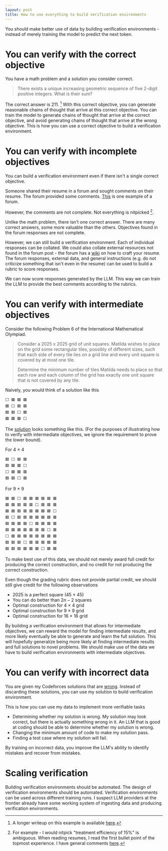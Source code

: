 ```yaml
---
layout: post
title: How to use everything to build verification environments
---
```

You should make better use of data by building verification environments - instead of merely training the model to predict the next token.



# You can verify with the correct objective

You have a math problem and a solution you consider correct.

> There exists a unique increasing geometric sequence of five 2-digit positive integers. What is their sum?

The correct answer is 211. [^1] With this correct objective, you can generate reasonable chains of thought that arrive at this correct objective. You can train the model to generate chains of thought that arrive at the correct objective, and avoid generating chains of thought that arrive at the wrong objective. This is how you can use a correct objective to build a verification environment.

[^1]: A longer writeup on this example is available [here](https://www.quora.com/What-is-reinforcement-fine-tuning/answer/Tong-Hui-Kang-1).




# You can verify with incomplete objectives

You can build a verification environment even if there isn't a single correct objective.

Someone shared their resume in a forum and sought comments on their resume. The forum provided some comments. [This](https://www.reddit.com/r/EngineeringResumes/comments/1mbzxsf/student_this_resume_got_me_10_interviews_and_1/) is one example of a forum.

However, the comments are not complete. Not everything is nitpicked [^3].

[^3]: For example - I would nitpick "treatment efficiency of 15%" is ambiguous. When reading resumes, I read the first bullet point of the topmost experience. I have general comments [here](https://blog.huikang.dev/2022/10/17/resume-advice.html).

Unlike the math problem, there isn't one correct answer. There are many correct answers, some more valuable than the others. Objectives found in the forum responses are not complete.

However, we can still build a verification environment. Each of individual responses can be collated. We could also collate external resources not found in the forum post - the forum has a [wiki](https://www.reddit.com/r/EngineeringResumes/wiki/index/) on how to craft your resume. The forum responses, external data, and general instructions (e.g. do not criticize something that isn't even in the resume) can be used to build a rubric to score responses.

We can now score responses generated by the LLM. This way we can train the LLM to provide the best comments according to the rubrics.





# You can verify with intermediate objectives


Consider the following Problem 6 of the International Mathematical Olympiad.

> Consider a 2025 x 2025 grid of unit squares. Matilda wishes to place on the grid some rectangular tiles, possibly of different sizes, such that each side of every tile lies on a grid line and every unit square is covered by at most one tile.  
> 
> Determine the minimum number of tiles Matilda needs to place so that each row and each column of the grid has exactly one unit square that is not covered by any tile.

Naively, you would think of a solution like this

```
⬜ 🟩 🟩 🟩
🟩 ⬜ 🟥 🟥
🟥 🟥 ⬜ 🟩
🟩 🟩 🟩 ⬜
```

The [solution](https://web.evanchen.cc/exams/IMO-2025-notes.pdf) looks something like this. (For the purposes of illustrating how to verify with intermediate objectives, we ignore the requirement to prove the lower bound).

For 4 × 4

```
🟥 ⬜ 🟥 🟥
🟥 🟩 🟩 ⬜
⬜ 🟩 🟩 🟥
🟥 🟥 ⬜ 🟥
```

For 9 × 9

```
🟩 🟩 ⬜ 🟩 🟩 🟩 🟥 🟥 🟥
🟩 🟩 🟥 🟥 🟥 ⬜ 🟥 🟥 🟥
🟩 🟩 🟥 🟥 🟥 🟩 🟩 🟩 ⬜
🟥 ⬜ 🟥 🟥 🟥 🟩 🟩 🟩 🟥
🟥 🟩 🟩 🟩 ⬜ 🟩 🟩 🟩 🟥
🟥 🟩 🟩 🟩 🟥 🟥 🟥 ⬜ 🟥
⬜ 🟩 🟩 🟩 🟥 🟥 🟥 🟩 🟩
🟥 🟥 🟥 ⬜ 🟥 🟥 🟥 🟩 🟩
🟥 🟥 🟥 🟩 🟩 🟩 ⬜ 🟩 🟩
```

To make best use of this data, we should not merely award full credit for producing the correct construction, and no credit for not producing the correct construction.

Even though the grading rubric does not provide partial credit, we should still give credit for the following observations

- 2025 is a perfect square (45 × 45)
- You can do better than $2 n - 2$ squares
- Optimal construction for 4 × 4 grid
- Optimal construction for 9 × 9 grid
- Optimal construction for 16 × 16 grid

By building a verification environment that allows for intermediate objectives, we can reward the model for finding intermediate results, and more likely eventually be able to generate and learn the full solution. This will hopefully generalize being more likely at finding intermediate results and full solutions to novel problems. We should make use of the data we have to build verification environments with intermediate objectives.





# You can verify with incorrect data

You are given my Codeforces solutions that are [wrong](https://codeforces.com/submissions/huikang). Instead of discarding these solutions, you can use my solution to build verification environment.

This is how you can use my data to implement more verifiable tasks

- Determining whether my solution is wrong. My solution may look correct, but there is actually something wrong in it. An LLM that is good at coding should be able to determine whether my solution is wrong.
- Changing the minimum amount of code to make my solution pass.
- Finding a test case where my solution will fail.

By training on incorrect data, you improve the LLM's ability to identify mistakes and recover from mistakes.



# Scaling verification

Building verification environments should be automated. The design of verification environments should be automated. Verification environments can be used across different training runs. I suspect LLM providers at the frontier already have some working system of ingesting data and producing verification environments.